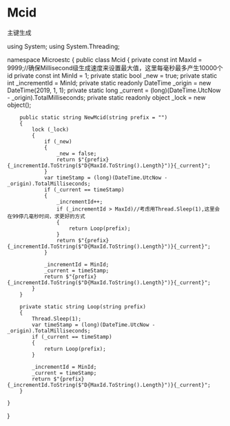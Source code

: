 # Mcid
主键生成

using System;
using System.Threading;

namespace Microestc
{
    public class Mcid
    {
        private const int MaxId = 9999;//确保Millisecond级生成速度来设置最大值，这里每毫秒最多产生10000个id
        private const int MinId = 1;
        private static bool _new = true;
        private static int _incrementId = MinId;
        private static readonly DateTime _origin = new DateTime(2019, 1, 1);
        private static long _current = (long)(DateTime.UtcNow - _origin).TotalMilliseconds;
        private static readonly object _lock = new object();

        public static string NewMcid(string prefix = "")
        {
            lock (_lock)
            {
                if (_new)
                {
                    _new = false;
                    return $"{prefix}{_incrementId.ToString($"D{MaxId.ToString().Length}")}{_current}";
                }
                var timeStamp = (long)(DateTime.UtcNow - _origin).TotalMilliseconds;
                if (_current == timeStamp)
                {
                    _incrementId++;
                    if (_incrementId > MaxId)//考虑用Thread.Sleep(1),这里会在99停几毫秒时间，求更好的方式
                    {
                        return Loop(prefix);
                    }
                    return $"{prefix}{_incrementId.ToString($"D{MaxId.ToString().Length}")}{_current}";
                }

                _incrementId = MinId;
                _current = timeStamp;
                return $"{prefix}{_incrementId.ToString($"D{MaxId.ToString().Length}")}{_current}";
            }
        }

        private static string Loop(string prefix)
        {
            Thread.Sleep(1);
            var timeStamp = (long)(DateTime.UtcNow - _origin).TotalMilliseconds;
            if (_current == timeStamp)
            {
                return Loop(prefix);
            }

            _incrementId = MinId;
            _current = timeStamp;
            return $"{prefix}{_incrementId.ToString($"D{MaxId.ToString().Length}")}{_current}";
        }

    }
}
